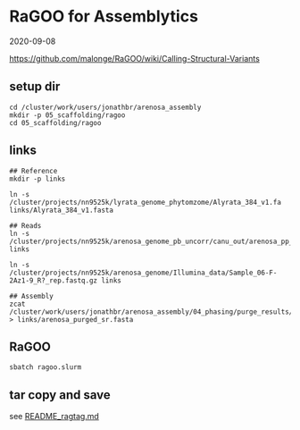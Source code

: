 RaGOO for Assemblytics
================
2020-09-08

https://github.com/malonge/RaGOO/wiki/Calling-Structural-Variants

## setup dir

```{bash, eval=FALSE}
cd /cluster/work/users/jonathbr/arenosa_assembly
mkdir -p 05_scaffolding/ragoo
cd 05_scaffolding/ragoo
```

## links

```{bash, eval=FALSE}
## Reference
mkdir -p links

ln -s /cluster/projects/nn9525k/lyrata_genome_phytomzome/Alyrata_384_v1.fa links/Alyrata_384_v1.fasta

## Reads 
ln -s /cluster/projects/nn9525k/arenosa_genome_pb_uncorr/canu_out/arenosa_pp_uncorr_assembly.correctedReads.fasta.gz links

ln -s /cluster/projects/nn9525k/arenosa_genome/Illumina_data/Sample_06-F-2Az1-9_R?_rep.fastq.gz links

## Assembly
zcat /cluster/work/users/jonathbr/arenosa_assembly/04_phasing/purge_results/arenosa_purged_sr.fasta.gz > links/arenosa_purged_sr.fasta
```

## RaGOO
```{bash, eval=FALSE}
sbatch ragoo.slurm
```
## tar copy and save

see [README_ragtag.md](../RagTag/README_ragtag.md)



